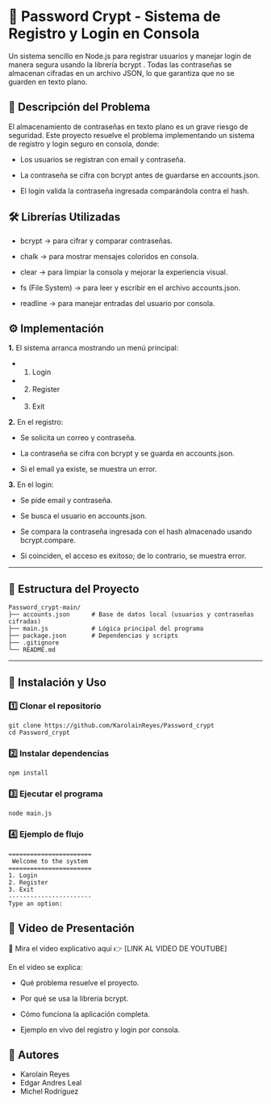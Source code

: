 
# 🔐 Password Crypt - Sistema de Registro y Login en Consola

Un sistema sencillo en Node.js para registrar usuarios y manejar login de manera segura usando la librería bcrypt
.
Todas las contraseñas se almacenan cifradas en un archivo JSON, lo que garantiza que no se guarden en texto plano.

## 📌 Descripción del Problema

El almacenamiento de contraseñas en texto plano es un grave riesgo de seguridad.
Este proyecto resuelve el problema implementando un sistema de registro y login seguro en consola, donde:

- Los usuarios se registran con email y contraseña.

- La contraseña se cifra con bcrypt antes de guardarse en accounts.json.

- El login valida la contraseña ingresada comparándola contra el hash.

## 🛠️ Librerías Utilizadas

- bcrypt
 → para cifrar y comparar contraseñas.

- chalk
 → para mostrar mensajes coloridos en consola.

- clear
 → para limpiar la consola y mejorar la experiencia visual.

- fs (File System)
 → para leer y escribir en el archivo accounts.json.

- readline
 → para manejar entradas del usuario por consola.

## ⚙️ Implementación

**1.** El sistema arranca mostrando un menú principal:

- 1. Login

- 2. Register

- 3. Exit

**2.** En el registro:

- Se solicita un correo y contraseña.

- La contraseña se cifra con bcrypt y se guarda en accounts.json.

- Si el email ya existe, se muestra un error.

**3.** En el login:

- Se pide email y contraseña.

- Se busca el usuario en accounts.json.

- Se compara la contraseña ingresada con el hash almacenado usando bcrypt.compare.

- Si coinciden, el acceso es exitoso; de lo contrario, se muestra error.
---
## 📂 Estructura del Proyecto
````
Password_crypt-main/
├── accounts.json      # Base de datos local (usuarios y contraseñas cifradas)
├── main.js            # Lógica principal del programa
├── package.json       # Dependencias y scripts
├── .gitignore
└── README.md
````
---

## 🚀 Instalación y Uso
### 1️⃣ Clonar el repositorio
````
git clone https://github.com/KarolainReyes/Password_crypt
cd Password_crypt
````
### 2️⃣ Instalar dependencias
````
npm install
````
### 3️⃣ Ejecutar el programa
````
node main.js
````
### 4️⃣ Ejemplo de flujo
````
=======================
 Welcome to the system
=======================
1. Login
2. Register
3. Exit
-----------------------
Type an option:
````
## 🎥 Video de Presentación

📌 Mira el video explicativo aquí 👉 [LINK AL VIDEO DE YOUTUBE]

En el video se explica:

- Qué problema resuelve el proyecto.

- Por qué se usa la librería bcrypt.

- Cómo funciona la aplicación completa.

- Ejemplo en vivo del registro y login por consola.

## 🤝 Autores
- Karolain Reyes
- Edgar Andres Leal
- Michel Rodríguez 